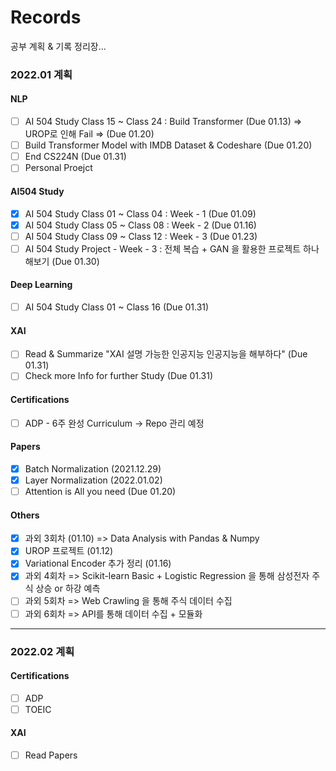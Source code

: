 # Records

공부 계획 & 기록 정리장...

### 2022.01 계획
#### NLP
- [ ] AI 504 Study Class 15 ~ Class 24 : Build Transformer (Due 01.13) => UROP로 인해 Fail => (Due 01.20)
- [ ] Build Transformer Model with IMDB Dataset & Codeshare (Due 01.20)
- [ ] End CS224N (Due 01.31)
- [ ] Personal Proejct

#### AI504 Study
- [X] AI 504 Study Class 01 ~ Class 04 : Week - 1 (Due 01.09)
- [X] AI 504 Study Class 05 ~ Class 08 : Week - 2 (Due 01.16)
- [ ] AI 504 Study Class 09 ~ Class 12 : Week - 3 (Due 01.23)
- [ ] AI 504 Study Project - Week - 3 : 전체 복습 + GAN 을 활용한 프로젝트 하나 해보기 (Due 01.30)

#### Deep Learning
- [ ] AI 504 Study Class 01 ~ Class 16 (Due 01.31)

#### XAI
- [ ] Read & Summarize "XAI 설명 가능한 인공지능 인공지능을 해부하다" (Due 01.31)
- [ ] Check more Info for further Study (Due 01.31)

#### Certifications
- [ ] ADP - 6주 완성 Curriculum -> Repo 관리 예정

#### Papers
- [X] Batch Normalization (2021.12.29)
- [X] Layer Normalization (2022.01.02)
- [ ] Attention is All you need (Due 01.20)

#### Others
- [X] 과외 3회차 (01.10) => Data Analysis with Pandas & Numpy
- [X] UROP 프로젝트 (01.12)
- [X] Variational Encoder 추가 정리 (01.16)
- [X] 과외 4회차 => Scikit-learn Basic + Logistic Regression 을 통해 삼성전자 주식 상승 or 하강 예측
- [ ] 과외 5회차 => Web Crawling 을 통해 주식 데이터 수집
- [ ] 과외 6회차 => API를 통해 데이터 수집 + 모듈화

---

### 2022.02 계획
#### Certifications
- [ ] ADP
- [ ] TOEIC

#### XAI
- [ ] Read Papers
